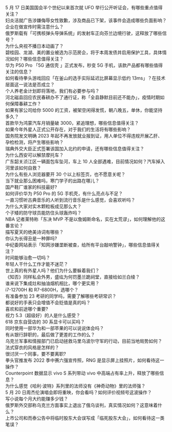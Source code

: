 5 月 17 日美国国会半个世纪以来首次就 UFO 举行公开听证会，有哪些重点值得关注？  
妇炎洁就广告涉嫌侮辱女性致歉，涉及商品已下架，该事件会造成哪些负面影响？企业在做宣传时需注意什么？  
俄罗斯载有「可携核弹头导弹系统」的发射车正向芬兰边境行驶，这释放了哪些信号？  
为什么央视不播日本动画了？  
碧桂园、龙湖、美的置业被选为示范房企，将于本周发债并启用保护工具，具体情况如何？哪些信息值得关注？  
华为 P50 Pro 「5G 通信壳 」正式发布，秒变 5G 手机，该款产品都有哪些值得关注的信息？  
如何看待拳头游戏回应「在釜山的选手实际延迟比屏幕显示低约 13ms」？在技术层面这一说法是否成立？  
个人养老金计划即将落地，我们有必要参与吗？  
河北磁县回应农民春耕办不了通行证，称「全县静默目前还不能办」，疫情时期如何保障春耕工作？  
如果有家公司给你 5000 的工资，被架空闲得发慌，朝八晚五，单休，你能坚持多久？  
首款华为鸿蒙汽车月销量破 3000，紧追理想，哪些信息值得关注？  
如果今年外星人正式公开存在，对于我们的生活将有哪些影响？  
国务院发文明确 2023 年起不再发放就业报到证，用人单位不得违规开展乙肝、孕检检测，将产生哪些影响？  
瑞典外交大臣正式签署该国加入北约的申请，还有哪些信息值得关注？  
为什么西安可以解禁摩托车？  
广东韶关浈江区一辆面包车坠河，车上 10 人全部遇难，目前情况如何？汽车掉入河里该如何自救？  
为什么有些人浏览器要开 30 个以上标签页，也不愿意关呢？  
当下就业那么困难吗，寒门学子的出路在哪儿？  
国产鞋厂谁家的科技最好?  
如何评价华为 P50 Pro 的 5G 手机壳，有什么亮点与不足？  
一直习惯听古典音乐的人听到流行音乐是什么感觉，会喜欢听吗？  
为什么大家对实木颗粒板成见那么大？  
个子矮的防守球员能防住头球轰炸吗？  
NBA 记者莱特称「东决 MVP 不是以詹姆斯命名，实在太荒谬」，如何理解他的这番言论？  
描写夏天的绝美诗词有哪些？  
你认为长得丑是一种罪吗?  
中纪委网站表示「知网涉嫌垄断被查，给所有平台敲响警钟」，哪些信息值得关注？  
时间能够治愈一切吗？  
年轻人干什么工作才能不迷茫？  
世上真的有外星人吗？他们为什么要躲着我们？  
《知否》同样私会外男，盛纮为何罚墨兰跪祠堂，直接给如兰白绫？  
谁来说下集成灶和抽油烟机相比，哪个更实用？  
i7-12700H 和 R7-6800H，选哪个？  
有准备参加 23 考研的同学吗，需要了解哪些考研常识？  
都说好的手表只会增值不会贬值是真的吗？  
喜欢和前途哪个重要?  
视力 5.3（超级好）的人是什么感受？  
618 京东自营店的 30 系显卡可以买吗？  
同时使用一部华为和一部苹果的可以说说体会吗？  
有从银行辞职的，最后做了更差的工作的么？  
乌克兰军事和情报部门已启动拯救马里乌波尔守军的行动，目前当地局势如何？  
法式穿衣的风格是怎样的？  
很讨厌一个同事，要不要离职?  
拳头官推发布 2022 季中赛六强宣传照，RNG 是显示屏上挂照片，如何看待这一操作？  
Counterpoint 数据显示 vivo S 系列带动 vivo 中高端占有率上升，释放了哪些信息？  
为什么感觉《哈利·波特》系列里的法师没有《神奇动物》里的法师强？  
5 月 20 日周杰伦演唱会即将重映，你会看吗？如何评价视频号这波操作？  
写小说每个月大约能赚多少钱？  
俄罗斯外交部称乌克兰方面事实上退出了俄乌谈判，真实情况如何？这意味着什么？  
上市公司和而泰公告中将临时股东大会误写成「临死股东大会」，如何看待这一类笔误？  
